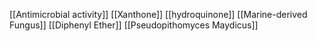 [[Antimicrobial activity]]
[[Xanthone]]
[[hydroquinone]]
[[Marine-derived Fungus]]
[[Diphenyl Ether]]
[[Pseudopithomyces Maydicus]]
